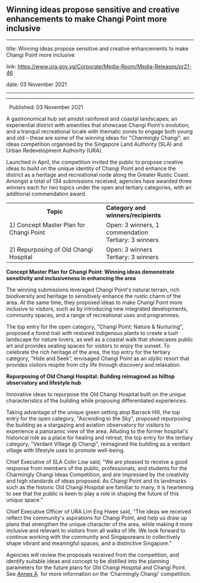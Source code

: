 ## Winning ideas propose sensitive and creative enhancements to make Changi Point more inclusive
---
title: Winning ideas propose sensitive and creative enhancements to make Changi Point more inclusive

link: https://www.ura.gov.sg/Corporate/Media-Room/Media-Releases/pr21-46

date: 03 November 2021

---

---------------------------------------------------------------------------------------------

  Published: 03 November 2021

A gastronomical hub set amidst rainforest and coastal landscapes; an experiential district with amenities that showcase Changi Point's evolution; and a tranquil recreational locale with thematic zones to engage both young and old – these are some of the winning ideas for "Charmingly Changi", an ideas competition organised by the Singapore Land Authority (SLA) and Urban Redevelopment Authority (URA).

Launched in April, the competition invited the public to propose creative ideas to build on the unique identity of Changi Point and enhance the district as a heritage and recreational node along the Greater Rustic Coast. Amongst a total of 134 submissions received, agencies have awarded three winners each for two topics under the open and tertiary categories, with an additional commendation award.

<table><tbody><tr><td style="text-align: center;"><strong>Topic </strong></td><td> <strong>Category and winners/recipients</strong></td></tr><tr><td style="text-align: left; vertical-align: top;">1) Concept Master Plan for Changi Point</td><td>Open: 3 winners, 1 commendation<br>Tertiary: 3 winners</td></tr><tr><td style="text-align: left; vertical-align: top;">2) Repurposing of Old Changi Hospital</td><td>Open: 3 winners<br>Tertiary: 3 winners</td></tr></tbody></table>

**Concept Master Plan for Changi Point: Winning ideas demonstrate sensitivity and inclusiveness in enhancing the area**   
  
The winning submissions leveraged Changi Point's natural terrain, rich biodiversity and heritage to sensitively enhance the rustic charm of the area. At the same time, they proposed ideas to make Changi Point more inclusive to visitors, such as by introducing new integrated developments, community spaces, and a range of recreational uses and programmes.   
  
The top entry for the open category, "Changi Point: Nature & Nurturing",  proposed a forest trail with restored indigenous plants to create a lush landscape for nature lovers, as well as a coastal walk that showcases public art and provides seating spaces for visitors to enjoy the sunset. To celebrate the rich heritage of the area, the top entry for the tertiary category, "Hide and Seek", envisaged Changi Point as an idyllic resort that provides visitors respite from city life through discovery and relaxation.   
  
**Repurposing of Old Changi Hospital: Building reimagined as hilltop observatory and lifestyle hub**  
  
Innovative ideas to repurpose the Old Changi Hospital built on the unique characteristics of the building while proposing differentiated experiences.   
  
Taking advantage of the unique green setting atop Barrack Hill, the top entry for the open category, "Ascending to the Sky", proposed repurposing the building as a stargazing and aviation observatory for visitors to experience a panoramic view of the area. Alluding to the former hospital's historical role as a place for healing and retreat, the top entry for the tertiary category, "Verdant Village @ Changi", reimagined the building as a verdant village with lifestyle uses to promote well-being.  
  
Chief Executive of SLA Colin Low said, "We are pleased to receive a good response from members of the public, professionals, and students for the Charmingly Changi Ideas Competition, and are impressed by the creativity and high standards of ideas proposed. As Changi Point and its landmarks such as the historic Old Changi Hospital are familiar to many, it is heartening to see that the public is keen to play a role in shaping the future of this unique space."  
  
Chief Executive Officer of URA Lim Eng Hwee said, "The ideas we received reflect the community's aspirations for Changi Point, and help us draw up plans that strengthen the unique character of the area, while making it more inclusive and relevant to visitors from all walks of life. We look forward to continue working with the community and Singaporeans to collectively shape vibrant and meaningful spaces, and a distinctive Singapore."   
  
Agencies will review the proposals received from the competition, and identify suitable ideas and concept to be distilled into the planning parameters for the future plans for Old Changi Hospital and Changi Point. See [Annex A](https://www.ura.gov.sg/-/media/Corporate/Media-Room/2021/Nov/pr21-46a.pdf)  for more information on the ‘Charmingly Changi' competition.